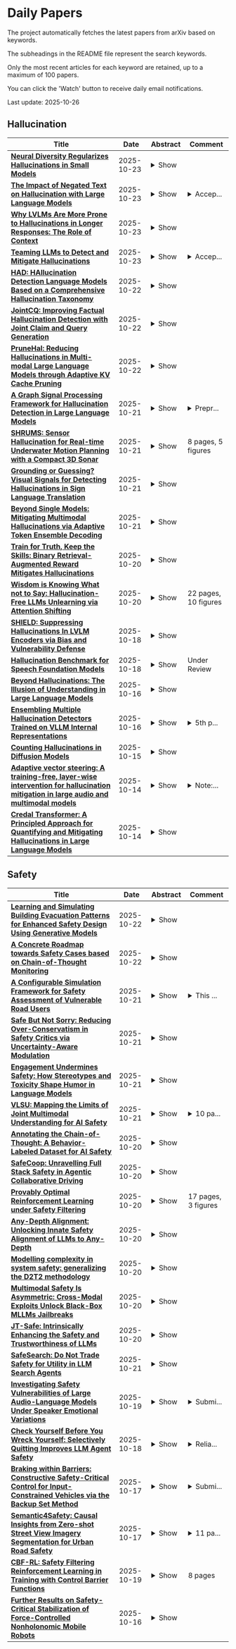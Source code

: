 # Daily Papers
The project automatically fetches the latest papers from arXiv based on keywords.

The subheadings in the README file represent the search keywords.

Only the most recent articles for each keyword are retained, up to a maximum of 100 papers.

You can click the 'Watch' button to receive daily email notifications.

Last update: 2025-10-26

## Hallucination
| **Title** | **Date** | **Abstract** | **Comment** |
| --- | --- | --- | --- |
| **[Neural Diversity Regularizes Hallucinations in Small Models](http://arxiv.org/abs/2510.20690v1)** | 2025-10-23 | <details><summary>Show</summary><p>Language models continue to hallucinate despite increases in parameters, compute, and data. We propose neural diversity -- decorrelated parallel representations -- as a principled mechanism that reduces hallucination rates at fixed parameter and data budgets. Inspired by portfolio theory, where uncorrelated assets reduce risk by $\sqrt{P}$, we prove hallucination probability is bounded by representational correlation: $P(H) \leq f(\sigma^2((1-\rho(P))/P + \rho(P)), \mu^2)$, which predicts that language models need an optimal amount of neurodiversity. To validate this, we introduce ND-LoRA (Neural Diversity Low-Rank Adaptation), combining parallel LoRA adapters with Barlow Twins regularization, and demonstrate that ND-LoRA reduces hallucinations by up to 25.6% (and 14.6% on average) without degrading general accuracy. Ablations show LoRA adapters and regularization act synergistically, causal interventions prove neurodiversity as the mediating factor and correlational analyses indicate scale: a 0.1% neural correlation increase is associated with a 3.8% hallucination increase. Finally, task-dependent optimality emerges: different tasks require different amounts of optimal neurodiversity. Together, our results highlight neural diversity as a third axis of scaling -- orthogonal to parameters and data -- to improve the reliability of language models at fixed budgets.</p></details> |  |
| **[The Impact of Negated Text on Hallucination with Large Language Models](http://arxiv.org/abs/2510.20375v1)** | 2025-10-23 | <details><summary>Show</summary><p>Recent studies on hallucination in large language models (LLMs) have been actively progressing in natural language processing. However, the impact of negated text on hallucination with LLMs remains largely unexplored. In this paper, we set three important yet unanswered research questions and aim to address them. To derive the answers, we investigate whether LLMs can recognize contextual shifts caused by negation and still reliably distinguish hallucinations comparable to affirmative cases. We also design the NegHalu dataset by reconstructing existing hallucination detection datasets with negated expressions. Our experiments demonstrate that LLMs struggle to detect hallucinations in negated text effectively, often producing logically inconsistent or unfaithful judgments. Moreover, we trace the internal state of LLMs as they process negated inputs at the token level and reveal the challenges of mitigating their unintended effects.</p></details> | <details><summary>Accep...</summary><p>Accepted to the EMNLP 2025</p></details> |
| **[Why LVLMs Are More Prone to Hallucinations in Longer Responses: The Role of Context](http://arxiv.org/abs/2510.20229v1)** | 2025-10-23 | <details><summary>Show</summary><p>Large Vision-Language Models (LVLMs) have made significant progress in recent years but are also prone to hallucination issues. They exhibit more hallucinations in longer, free-form responses, often attributed to accumulated uncertainties. In this paper, we ask: Does increased hallucination result solely from length-induced errors, or is there a deeper underlying mechanism? After a series of preliminary experiments and findings, we suggest that the risk of hallucinations is not caused by length itself but by the increased reliance on context for coherence and completeness in longer responses. Building on these insights, we propose a novel "induce-detect-suppress" framework that actively induces hallucinations through deliberately designed contexts, leverages induced instances for early detection of high-risk cases, and ultimately suppresses potential object-level hallucinations during actual decoding. Our approach achieves consistent, significant improvements across all benchmarks, demonstrating its efficacy. The strong detection and improved hallucination mitigation not only validate our framework but, more importantly, re-validate our hypothesis on context. Rather than solely pursuing performance gains, this study aims to provide new insights and serves as a first step toward a deeper exploration of hallucinations in LVLMs' longer responses.</p></details> |  |
| **[Teaming LLMs to Detect and Mitigate Hallucinations](http://arxiv.org/abs/2510.19507v2)** | 2025-10-23 | <details><summary>Show</summary><p>Recent work has demonstrated state-of-the-art results in large language model (LLM) hallucination detection and mitigation through consistency-based approaches which involve aggregating multiple responses sampled from a single LLM for a given prompt. These approaches help offset limitations stemming from the imperfect data on which LLMs are trained, which includes biases and under-representation of information required at deployment time among other limitations which can lead to hallucinations. We show that extending these single-model consistency methods to combine responses from multiple LLMs with different training data, training schemes and model architectures can result in substantial further improvements in hallucination detection and mitigation capabilities beyond their single-model consistency counterparts. We evaluate this "consortium consistency" approach across many model teams from a pool of 15 LLMs and explore under what conditions it is beneficial to team together different LLMs in this manner. Further, we show that these performance improvements often come with reduced inference costs, offsetting a significant drawback with single-model consistency methods.</p></details> | <details><summary>Accep...</summary><p>Accepted to NeurIPS 2025 workshop on Reliable ML from Unreliable Data</p></details> |
| **[HAD: HAllucination Detection Language Models Based on a Comprehensive Hallucination Taxonomy](http://arxiv.org/abs/2510.19318v1)** | 2025-10-22 | <details><summary>Show</summary><p>The increasing reliance on natural language generation (NLG) models, particularly large language models, has raised concerns about the reliability and accuracy of their outputs. A key challenge is hallucination, where models produce plausible but incorrect information. As a result, hallucination detection has become a critical task. In this work, we introduce a comprehensive hallucination taxonomy with 11 categories across various NLG tasks and propose the HAllucination Detection (HAD) models https://github.com/pku0xff/HAD, which integrate hallucination detection, span-level identification, and correction into a single inference process. Trained on an elaborate synthetic dataset of about 90K samples, our HAD models are versatile and can be applied to various NLG tasks. We also carefully annotate a test set for hallucination detection, called HADTest, which contains 2,248 samples. Evaluations on in-domain and out-of-domain test sets show that our HAD models generally outperform the existing baselines, achieving state-of-the-art results on HaluEval, FactCHD, and FaithBench, confirming their robustness and versatility.</p></details> |  |
| **[JointCQ: Improving Factual Hallucination Detection with Joint Claim and Query Generation](http://arxiv.org/abs/2510.19310v1)** | 2025-10-22 | <details><summary>Show</summary><p>Current large language models (LLMs) often suffer from hallucination issues, i,e, generating content that appears factual but is actually unreliable. A typical hallucination detection pipeline involves response decomposition (i.e., claim extraction), query generation, evidence collection (i.e., search or retrieval), and claim verification. However, existing methods exhibit limitations in the first two stages, such as context loss during claim extraction and low specificity in query generation, resulting in degraded performance across the hallucination detection pipeline. In this work, we introduce JointCQ https://github.com/pku0xff/JointCQ, a joint claim-and-query generation framework designed to construct an effective and efficient claim-query generator. Our framework leverages elaborately designed evaluation criteria to filter synthesized training data, and finetunes a language model for joint claim extraction and query generation, providing reliable and informative inputs for downstream search and verification. Experimental results demonstrate that our method outperforms previous methods on multiple open-domain QA hallucination detection benchmarks, advancing the goal of more trustworthy and transparent language model systems.</p></details> |  |
| **[PruneHal: Reducing Hallucinations in Multi-modal Large Language Models through Adaptive KV Cache Pruning](http://arxiv.org/abs/2510.19183v1)** | 2025-10-22 | <details><summary>Show</summary><p>While multi-modal large language models (MLLMs) have made significant progress in recent years, the issue of hallucinations remains a major challenge. To mitigate this phenomenon, existing solutions either introduce additional data for further training or incorporate external or internal information during inference. However, these approaches inevitably introduce extra computational costs. In this paper, we observe that hallucinations in MLLMs are strongly associated with insufficient attention allocated to visual tokens. In particular, the presence of redundant visual tokens disperses the model's attention, preventing it from focusing on the most informative ones. As a result, critical visual cues are often under-attended, which in turn exacerbates the occurrence of hallucinations. Building on this observation, we propose \textbf{PruneHal}, a training-free, simple yet effective method that leverages adaptive KV cache pruning to enhance the model's focus on critical visual information, thereby mitigating hallucinations. To the best of our knowledge, we are the first to apply token pruning for hallucination mitigation in MLLMs. Notably, our method don't require additional training and incurs nearly no extra inference cost. Moreover, PruneHal is model-agnostic and can be seamlessly integrated with different decoding strategies, including those specifically designed for hallucination mitigation. We evaluate PruneHal on several widely used hallucination evaluation benchmarks using four mainstream MLLMs, achieving robust and outstanding results that highlight the effectiveness and superiority of our method. Our code will be publicly available.</p></details> |  |
| **[A Graph Signal Processing Framework for Hallucination Detection in Large Language Models](http://arxiv.org/abs/2510.19117v1)** | 2025-10-21 | <details><summary>Show</summary><p>Large language models achieve impressive results but distinguishing factual reasoning from hallucinations remains challenging. We propose a spectral analysis framework that models transformer layers as dynamic graphs induced by attention, with token embeddings as signals on these graphs. Through graph signal processing, we define diagnostics including Dirichlet energy, spectral entropy, and high-frequency energy ratios, with theoretical connections to computational stability. Experiments across GPT architectures suggest universal spectral patterns: factual statements exhibit consistent "energy mountain" behavior with low-frequency convergence, while different hallucination types show distinct signatures. Logical contradictions destabilize spectra with large effect sizes ($g>1.0$), semantic errors remain stable but show connectivity drift, and substitution hallucinations display intermediate perturbations. A simple detector using spectral signatures achieves 88.75% accuracy versus 75% for perplexity-based baselines, demonstrating practical utility. These findings indicate that spectral geometry may capture reasoning patterns and error behaviors, potentially offering a framework for hallucination detection in large language models.</p></details> | <details><summary>Prepr...</summary><p>Preprint under review (2025). 11 pages, 7 figures. Code and scripts: to be released</p></details> |
| **[SHRUMS: Sensor Hallucination for Real-time Underwater Motion Planning with a Compact 3D Sonar](http://arxiv.org/abs/2510.18996v1)** | 2025-10-21 | <details><summary>Show</summary><p>Autonomous navigation in 3D is a fundamental problem for autonomy. Despite major advancements in terrestrial and aerial settings due to improved range sensors including LiDAR, compact sensors with similar capabilities for underwater robots have only recently become available, in the form of 3D sonars. This paper introduces a novel underwater 3D navigation pipeline, called SHRUMS (Sensor Hallucination for Robust Underwater Motion planning with 3D Sonar). To the best of the authors' knowledge, SHRUMS is the first underwater autonomous navigation stack to integrate a 3D sonar. The proposed pipeline exhibits strong robustness while operating in complex 3D environments in spite of extremely poor visibility conditions. To accommodate the intricacies of the novel sensor data stream while achieving real-time locally optimal performance, SHRUMS introduces the concept of hallucinating sensor measurements from non-existent sensors with convenient arbitrary parameters, tailored to application specific requirements. The proposed concepts are validated with real 3D sonar sensor data, utilizing real inputs in challenging settings and local maps constructed in real-time. Field deployments validating the proposed approach in full are planned in the very near future.</p></details> | 8 pages, 5 figures |
| **[Grounding or Guessing? Visual Signals for Detecting Hallucinations in Sign Language Translation](http://arxiv.org/abs/2510.18439v1)** | 2025-10-21 | <details><summary>Show</summary><p>Hallucination, where models generate fluent text unsupported by visual evidence, remains a major flaw in vision-language models and is particularly critical in sign language translation (SLT). In SLT, meaning depends on precise grounding in video, and gloss-free models are especially vulnerable because they map continuous signer movements directly into natural language without intermediate gloss supervision that serves as alignment. We argue that hallucinations arise when models rely on language priors rather than visual input. To capture this, we propose a token-level reliability measure that quantifies how much the decoder uses visual information. Our method combines feature-based sensitivity, which measures internal changes when video is masked, with counterfactual signals, which capture probability differences between clean and altered video inputs. These signals are aggregated into a sentence-level reliability score, providing a compact and interpretable measure of visual grounding. We evaluate the proposed measure on two SLT benchmarks (PHOENIX-2014T and CSL-Daily) with both gloss-based and gloss-free models. Our results show that reliability predicts hallucination rates, generalizes across datasets and architectures, and decreases under visual degradations. Beyond these quantitative trends, we also find that reliability distinguishes grounded tokens from guessed ones, allowing risk estimation without references; when combined with text-based signals (confidence, perplexity, or entropy), it further improves hallucination risk estimation. Qualitative analysis highlights why gloss-free models are more susceptible to hallucinations. Taken together, our findings establish reliability as a practical and reusable tool for diagnosing hallucinations in SLT, and lay the groundwork for more robust hallucination detection in multimodal generation.</p></details> |  |
| **[Beyond Single Models: Mitigating Multimodal Hallucinations via Adaptive Token Ensemble Decoding](http://arxiv.org/abs/2510.18321v1)** | 2025-10-21 | <details><summary>Show</summary><p>Large Vision-Language Models (LVLMs) have recently achieved impressive results in multimodal tasks such as image captioning and visual question answering. However, they remain prone to object hallucination -- generating descriptions of nonexistent or misidentified objects. Prior work has partially mitigated this via auxiliary training objectives or external modules, but challenges remain in terms of scalability, adaptability, and model independence. To address these limitations, we propose Adaptive Token Ensemble Decoding (ATED), a training-free, token-level ensemble framework that mitigates hallucination by aggregating predictions from multiple LVLMs during inference. ATED dynamically computes uncertainty-based weights for each model, reflecting their reliability at each decoding step. It also integrates diverse decoding paths to improve contextual grounding and semantic consistency. Experiments on standard hallucination detection benchmarks demonstrate that ATED significantly outperforms state-of-the-art methods, reducing hallucination without compromising fluency or relevance. Our findings highlight the benefits of adaptive ensembling and point to a promising direction for improving LVLM robustness in high-stakes applications. The code is available at https://github.com/jinlin2021/ATED.</p></details> |  |
| **[Train for Truth, Keep the Skills: Binary Retrieval-Augmented Reward Mitigates Hallucinations](http://arxiv.org/abs/2510.17733v1)** | 2025-10-20 | <details><summary>Show</summary><p>Language models often generate factually incorrect information unsupported by their training data, a phenomenon known as extrinsic hallucination. Existing mitigation approaches often degrade performance on open-ended generation and downstream tasks, limiting their practical utility. We propose an online reinforcement learning method using a novel binary retrieval-augmented reward (RAR) to address this tradeoff. Unlike continuous reward schemes, our approach assigns a reward of one only when the model's output is entirely factually correct, and zero otherwise. We evaluate our method on Qwen3 reasoning models across diverse tasks. For open-ended generation, binary RAR achieves a 39.3% reduction in hallucination rates, substantially outperforming both supervised training and continuous-reward RL baselines. In short-form question answering, the model learns calibrated abstention, strategically outputting "I don't know" when faced with insufficient parametric knowledge. This yields 44.4% and 21.7% fewer incorrect answers on PopQA and GPQA, respectively. Crucially, these factuality gains come without performance degradation on instruction following, math, or code, whereas continuous-reward RL, despite improving factuality, induces quality regressions.</p></details> |  |
| **[Wisdom is Knowing What not to Say: Hallucination-Free LLMs Unlearning via Attention Shifting](http://arxiv.org/abs/2510.17210v1)** | 2025-10-20 | <details><summary>Show</summary><p>The increase in computing power and the necessity of AI-assisted decision-making boost the growing application of large language models (LLMs). Along with this, the potential retention of sensitive data of LLMs has spurred increasing research into machine unlearning. However, existing unlearning approaches face a critical dilemma: Aggressive unlearning compromises model utility, while conservative strategies preserve utility but risk hallucinated responses. This significantly limits LLMs' reliability in knowledge-intensive applications. To address this, we introduce a novel Attention-Shifting (AS) framework for selective unlearning. AS is driven by two design objectives: (1) context-preserving suppression that attenuates attention to fact-bearing tokens without disrupting LLMs' linguistic structure; and (2) hallucination-resistant response shaping that discourages fabricated completions when queried about unlearning content. AS realizes these objectives through two attention-level interventions, which are importance-aware suppression applied to the unlearning set to reduce reliance on memorized knowledge and attention-guided retention enhancement that reinforces attention toward semantically essential tokens in the retained dataset to mitigate unintended degradation. These two components are jointly optimized via a dual-loss objective, which forms a soft boundary that localizes unlearning while preserving unrelated knowledge under representation superposition. Experimental results show that AS improves performance preservation over the state-of-the-art unlearning methods, achieving up to 15% higher accuracy on the ToFU benchmark and 10% on the TDEC benchmark, while maintaining competitive hallucination-free unlearning effectiveness. Compared to existing methods, AS demonstrates a superior balance between unlearning effectiveness, generalization, and response reliability.</p></details> | 22 pages, 10 figures |
| **[SHIELD: Suppressing Hallucinations In LVLM Encoders via Bias and Vulnerability Defense](http://arxiv.org/abs/2510.16596v1)** | 2025-10-18 | <details><summary>Show</summary><p>Large Vision-Language Models (LVLMs) excel in diverse cross-modal tasks. However, object hallucination, where models produce plausible but inaccurate object descriptions, remains a significant challenge. In contrast to previous work focusing on LLM components, this paper is the first to trace LVLM hallucinations to visual encoders and identifies three key issues: statistical bias, inherent bias, and vulnerability. To address these challenges, we propose SHIELD, a training-free framework that mitigates hallucinations through three strategies: re-weighting visual tokens to reduce statistical bias, introducing noise-derived tokens to counter inherent bias, and applying adversarial attacks with contrastive decoding to address vulnerability. Experiments demonstrate that SHIELD effectively mitigates object hallucinations across diverse benchmarks and LVLM families. Moreover, SHIELD achieves strong performance on the general LVLM benchmark, highlighting its broad applicability. Code will be released.</p></details> |  |
| **[Hallucination Benchmark for Speech Foundation Models](http://arxiv.org/abs/2510.16567v1)** | 2025-10-18 | <details><summary>Show</summary><p>Hallucinations in automatic speech recognition (ASR) systems refer to fluent and coherent transcriptions produced by neural ASR models that are completely unrelated to the underlying acoustic input (i.e., the speech signal). While similar to conventional decoding errors in potentially compromising the usability of transcriptions for downstream applications, hallucinations can be more detrimental due to their preservation of syntactically and semantically plausible structure. This apparent coherence can mislead subsequent processing stages and introduce serious risks, particularly in critical domains such as healthcare and law. Conventional evaluation metrics are primarily centered on error-based metrics and fail to distinguish between phonetic inaccuracies and hallucinations. Consequently, there is a critical need for new evaluation frameworks that can effectively identify and assess models with a heightened propensity for generating hallucinated content. To this end, we introduce SHALLOW, the first benchmark framework that systematically categorizes and quantifies hallucination phenomena in ASR along four complementary axes: lexical, phonetic, morphological, and semantic. We define targeted metrics within each category to produce interpretable profiles of model behavior. Through evaluation across various architectures and speech domains, we have found that SHALLOW metrics correlate strongly with word error rate (WER) when recognition quality is high (i.e., low WER). Still, this correlation weakens substantially as WER increases. SHALLOW, therefore, captures fine-grained error patterns that WER fails to distinguish under degraded and challenging conditions. Our framework supports specific diagnosis of model weaknesses and provides feedback for model improvement beyond what aggregate error rates can offer.</p></details> | Under Review |
| **[Beyond Hallucinations: The Illusion of Understanding in Large Language Models](http://arxiv.org/abs/2510.14665v1)** | 2025-10-16 | <details><summary>Show</summary><p>Large language models (LLMs) are becoming deeply embedded in human communication and decision-making, yet they inherit the ambiguity, bias, and lack of direct access to truth inherent in language itself. While their outputs are fluent, emotionally resonant, and coherent, they are generated through statistical prediction rather than grounded reasoning. This creates the risk of hallucination, responses that sound convincing but lack factual validity. Building on Geoffrey Hinton's observation that AI mirrors human intuition rather than reasoning, this paper argues that LLMs operationalize System 1 cognition at scale: fast, associative, and persuasive, but without reflection or falsification. To address this, we introduce the Rose-Frame, a three-dimensional framework for diagnosing cognitive and epistemic drift in human-AI interaction. The three axes are: (i) Map vs. Territory, which distinguishes representations of reality (epistemology) from reality itself (ontology); (ii) Intuition vs. Reason, drawing on dual-process theory to separate fast, emotional judgments from slow, reflective thinking; and (iii) Conflict vs. Confirmation, which examines whether ideas are critically tested through disagreement or simply reinforced through mutual validation. Each dimension captures a distinct failure mode, and their combination amplifies misalignment. Rose-Frame does not attempt to fix LLMs with more data or rules. Instead, it offers a reflective tool that makes both the model's limitations and the user's assumptions visible, enabling more transparent and critically aware AI deployment. It reframes alignment as cognitive governance: intuition, whether human or artificial, must remain governed by human reason. Only by embedding reflective, falsifiable oversight can we align machine fluency with human understanding.</p></details> |  |
| **[Ensembling Multiple Hallucination Detectors Trained on VLLM Internal Representations](http://arxiv.org/abs/2510.14330v1)** | 2025-10-16 | <details><summary>Show</summary><p>This paper presents the 5th place solution by our team, y3h2, for the Meta CRAG-MM Challenge at KDD Cup 2025. The CRAG-MM benchmark is a visual question answering (VQA) dataset focused on factual questions about images, including egocentric images. The competition was contested based on VQA accuracy, as judged by an LLM-based automatic evaluator. Since incorrect answers result in negative scores, our strategy focused on reducing hallucinations from the internal representations of the VLM. Specifically, we trained logistic regression-based hallucination detection models using both the hidden_state and the outputs of specific attention heads. We then employed an ensemble of these models. As a result, while our method sacrificed some correct answers, it significantly reduced hallucinations and allowed us to place among the top entries on the final leaderboard. For implementation details and code, please refer to https://gitlab.aicrowd.com/htanabe/meta-comprehensive-rag-benchmark-starter-kit.</p></details> | <details><summary>5th p...</summary><p>5th place solution at Meta KDD Cup 2025</p></details> |
| **[Counting Hallucinations in Diffusion Models](http://arxiv.org/abs/2510.13080v1)** | 2025-10-15 | <details><summary>Show</summary><p>Diffusion probabilistic models (DPMs) have demonstrated remarkable progress in generative tasks, such as image and video synthesis. However, they still often produce hallucinated samples (hallucinations) that conflict with real-world knowledge, such as generating an implausible duplicate cup floating beside another cup. Despite their prevalence, the lack of feasible methodologies for systematically quantifying such hallucinations hinders progress in addressing this challenge and obscures potential pathways for designing next-generation generative models under factual constraints. In this work, we bridge this gap by focusing on a specific form of hallucination, which we term counting hallucination, referring to the generation of an incorrect number of instances or structured objects, such as a hand image with six fingers, despite such patterns being absent from the training data. To this end, we construct a dataset suite CountHalluSet, with well-defined counting criteria, comprising ToyShape, SimObject, and RealHand. Using these datasets, we develop a standardized evaluation protocol for quantifying counting hallucinations, and systematically examine how different sampling conditions in DPMs, including solver type, ODE solver order, sampling steps, and initial noise, affect counting hallucination levels. Furthermore, we analyze their correlation with common evaluation metrics such as FID, revealing that this widely used image quality metric fails to capture counting hallucinations consistently. This work aims to take the first step toward systematically quantifying hallucinations in diffusion models and offer new insights into the investigation of hallucination phenomena in image generation.</p></details> |  |
| **[Adaptive vector steering: A training-free, layer-wise intervention for hallucination mitigation in large audio and multimodal models](http://arxiv.org/abs/2510.12851v1)** | 2025-10-14 | <details><summary>Show</summary><p>Large Audio-Language Models and Multi-Modal Large Language Models have demonstrated strong capabilities in tasks such as Audio Question Answering (AQA), Audio Captioning, and Automatic Speech Recognition (ASR). However, there is growing evidence that these models can hallucinate about the content of the audio. To address this issue, we probe the models' internal states and propose Adaptive Vector Steering (AVS), a method that better grounds generation in audio content. We also identify a strong correlation between output correctness and internal representations. Experiments show consistent performance gains across two models and two benchmarks. On the Audio Hallucination QA dataset, our method boosts the F1-score of Gemma from 0.550 to 0.619 and Qwen from 0.626 to 0.632. Furthermore, our method increases the accuracy of Qwen on MMAU from 0.548 to 0.592, marking an 8% relative increase. To the best of our knowledge, this is the first work to apply vector steering to mitigate hallucination in audio.</p></details> | <details><summary>Note:...</summary><p>Note: This preprint is a version of the paper submitted to ICASSP 2026. The author list here includes contributors who provided additional supervision and guidance. The official ICASSP submission may differ slightly in author composition</p></details> |
| **[Credal Transformer: A Principled Approach for Quantifying and Mitigating Hallucinations in Large Language Models](http://arxiv.org/abs/2510.12137v1)** | 2025-10-14 | <details><summary>Show</summary><p>Large Language Models (LLMs) hallucinate, generating factually incorrect yet confident assertions. We argue this stems from the Transformer's Softmax function, which creates "Artificial Certainty" by collapsing ambiguous attention scores into a single probability distribution, discarding uncertainty information at each layer. To fix this, we introduce the Credal Transformer, which replaces standard attention with a Credal Attention Mechanism (CAM) based on evidential theory. CAM produces a "credal set" (a set of distributions) instead of a single attention vector, with the set's size directly measuring model uncertainty. We implement this by re-conceptualizing attention scores as evidence masses for a Dirichlet distribution: sufficient evidence recovers standard attention, while insufficient evidence yields a diffuse distribution, representing ambiguity. Empirically, the Credal Transformer identifies out-of-distribution inputs, quantifies ambiguity, and significantly reduces confident errors on unanswerable questions by abstaining. Our contribution is a new architecture to mitigate hallucinations and a design paradigm that integrates uncertainty quantification directly into the model, providing a foundation for more reliable AI.</p></details> |  |

## Safety
| **Title** | **Date** | **Abstract** | **Comment** |
| --- | --- | --- | --- |
| **[Learning and Simulating Building Evacuation Patterns for Enhanced Safety Design Using Generative Models](http://arxiv.org/abs/2510.19623v1)** | 2025-10-22 | <details><summary>Show</summary><p>Evacuation simulation is essential for building safety design, ensuring properly planned evacuation routes. However, traditional evacuation simulation relies heavily on refined modeling with extensive parameters, making it challenging to adopt such methods in a rapid iteration process in early design stages. Thus, this study proposes DiffEvac, a novel method to learn building evacuation patterns based on Generative Models (GMs), for efficient evacuation simulation and enhanced safety design. Initially, a dataset of 399 diverse functional layouts and corresponding evacuation heatmaps of buildings was established. Then, a decoupled feature representation is proposed to embed physical features like layouts and occupant density for GMs. Finally, a diffusion model based on image prompts is proposed to learn evacuation patterns from simulated evacuation heatmaps. Compared to existing research using Conditional GANs with RGB representation, DiffEvac achieves up to a 37.6% improvement in SSIM, 142% in PSNR, and delivers results 16 times faster, thereby cutting simulation time to 2 minutes. Case studies further demonstrate that the proposed method not only significantly enhances the rapid design iteration and adjustment process with efficient evacuation simulation but also offers new insights and technical pathways for future safety optimization in intelligent building design. The research implication is that the approach lowers the modeling burden, enables large-scale what-if exploration, and facilitates coupling with multi-objective design tools.</p></details> |  |
| **[A Concrete Roadmap towards Safety Cases based on Chain-of-Thought Monitoring](http://arxiv.org/abs/2510.19476v1)** | 2025-10-22 | <details><summary>Show</summary><p>As AI systems approach dangerous capability levels where inability safety cases become insufficient, we need alternative approaches to ensure safety. This paper presents a roadmap for constructing safety cases based on chain-of-thought (CoT) monitoring in reasoning models and outlines our research agenda. We argue that CoT monitoring might support both control and trustworthiness safety cases. We propose a two-part safety case: (1) establishing that models lack dangerous capabilities when operating without their CoT, and (2) ensuring that any dangerous capabilities enabled by a CoT are detectable by CoT monitoring. We systematically examine two threats to monitorability: neuralese and encoded reasoning, which we categorize into three forms (linguistic drift, steganography, and alien reasoning) and analyze their potential drivers. We evaluate existing and novel techniques for maintaining CoT faithfulness. For cases where models produce non-monitorable reasoning, we explore the possibility of extracting a monitorable CoT from a non-monitorable CoT. To assess the viability of CoT monitoring safety cases, we establish prediction markets to aggregate forecasts on key technical milestones influencing their feasibility.</p></details> |  |
| **[A Configurable Simulation Framework for Safety Assessment of Vulnerable Road Users](http://arxiv.org/abs/2510.19097v1)** | 2025-10-21 | <details><summary>Show</summary><p>Ensuring the safety of vulnerable road users (VRUs), including pedestrians, cyclists, electric scooter riders, and motorcyclists, remains a major challenge for advanced driver assistance systems (ADAS) and connected and automated vehicles (CAV) technologies. Real-world VRU tests are expensive and sometimes cannot capture or repeat rare and hazardous events. In this paper, we present a lightweight, configurable simulation framework that follows European New Car Assessment Program (Euro NCAP) VRU testing protocols. A rule-based finite-state machine (FSM) is developed as a motion planner to provide vehicle automation during the VRU interaction. We also integrate ego-vehicle perception and idealized Vehicle-to-Everything (V2X) awareness to demonstrate safety margins in different scenarios. This work provides an extensible platform for rapid and repeatable VRU safety validation, paving the way for broader case-study deployment in diverse, user-defined settings, which will be essential for building a more VRU-friendly and sustainable intelligent transportation system.</p></details> | <details><summary>This ...</summary><p>This work has been accepted by the 2025 International Conference on Cyber-physical Social Intelligence (CPSI 2025)</p></details> |
| **[Safe But Not Sorry: Reducing Over-Conservatism in Safety Critics via Uncertainty-Aware Modulation](http://arxiv.org/abs/2510.18478v1)** | 2025-10-21 | <details><summary>Show</summary><p>Ensuring the safe exploration of reinforcement learning (RL) agents is critical for deployment in real-world systems. Yet existing approaches struggle to strike the right balance: methods that tightly enforce safety often cripple task performance, while those that prioritize reward leave safety constraints frequently violated, producing diffuse cost landscapes that flatten gradients and stall policy improvement. We introduce the Uncertain Safety Critic (USC), a novel approach that integrates uncertainty-aware modulation and refinement into critic training. By concentrating conservatism in uncertain and costly regions while preserving sharp gradients in safe areas, USC enables policies to achieve effective reward-safety trade-offs. Extensive experiments show that USC reduces safety violations by approximately 40% while maintaining competitive or higher rewards, and reduces the error between predicted and true cost gradients by approximately 83%, breaking the prevailing trade-off between safety and performance and paving the way for scalable safe RL.</p></details> |  |
| **[Engagement Undermines Safety: How Stereotypes and Toxicity Shape Humor in Language Models](http://arxiv.org/abs/2510.18454v1)** | 2025-10-21 | <details><summary>Show</summary><p>Large language models are increasingly used for creative writing and engagement content, raising safety concerns about the outputs. Therefore, casting humor generation as a testbed, this work evaluates how funniness optimization in modern LLM pipelines couples with harmful content by jointly measuring humor, stereotypicality, and toxicity. This is further supplemented by analyzing incongruity signals through information-theoretic metrics. Across six models, we observe that harmful outputs receive higher humor scores which further increase under role-based prompting, indicating a bias amplification loop between generators and evaluators. Information-theoretic analyses show harmful cues widen predictive uncertainty and surprisingly, can even make harmful punchlines more expected for some models, suggesting structural embedding in learned humor distributions. External validation on an additional satire-generation task with human perceived funniness judgments shows that LLM satire increases stereotypicality and typically toxicity, including for closed models. Quantitatively, stereotypical/toxic jokes gain $10-21\%$ in mean humor score, stereotypical jokes appear $11\%$ to $28\%$ more often among the jokes marked funny by LLM-based metric and up to $10\%$ more often in generations perceived as funny by humans.</p></details> |  |
| **[VLSU: Mapping the Limits of Joint Multimodal Understanding for AI Safety](http://arxiv.org/abs/2510.18214v1)** | 2025-10-21 | <details><summary>Show</summary><p>Safety evaluation of multimodal foundation models often treats vision and language inputs separately, missing risks from joint interpretation where benign content becomes harmful in combination. Existing approaches also fail to distinguish clearly unsafe content from borderline cases, leading to problematic over-blocking or under-refusal of genuinely harmful content. We present Vision Language Safety Understanding (VLSU), a comprehensive framework to systematically evaluate multimodal safety through fine-grained severity classification and combinatorial analysis across 17 distinct safety patterns. Using a multi-stage pipeline with real-world images and human annotation, we construct a large-scale benchmark of 8,187 samples spanning 15 harm categories. Our evaluation of eleven state-of-the-art models reveals systematic joint understanding failures: while models achieve 90%-plus accuracy on clear unimodal safety signals, performance degrades substantially to 20-55% when joint image-text reasoning is required to determine the safety label. Most critically, 34% of errors in joint image-text safety classification occur despite correct classification of the individual modalities, further demonstrating absent compositional reasoning capabilities. Additionally, we find that models struggle to balance refusing unsafe content while still responding to borderline cases that deserve engagement. For example, we find that instruction framing can reduce the over-blocking rate on borderline content from 62.4% to 10.4% in Gemini-1.5, but only at the cost of under-refusing on unsafe content with refusal rate dropping from 90.8% to 53.9%. Overall, our framework exposes weaknesses in joint image-text understanding and alignment gaps in current models, and provides a critical test bed to enable the next milestones in research on robust vision-language safety.</p></details> | <details><summary>10 pa...</summary><p>10 pages, 5 figures, 4 tables. Under review</p></details> |
| **[Annotating the Chain-of-Thought: A Behavior-Labeled Dataset for AI Safety](http://arxiv.org/abs/2510.18154v1)** | 2025-10-20 | <details><summary>Show</summary><p>Recent work has highlighted the importance of monitoring chain-of-thought reasoning for AI safety; however, current approaches that analyze textual reasoning steps can miss subtle harmful patterns and may be circumvented by models that hide unsafe reasoning. We present a sentence-level labeled dataset that enables activation-based monitoring of safety behaviors during LLM reasoning. Our dataset contains reasoning sequences with sentence-level annotations of safety behaviors such as expression of safety concerns or speculation on user intent, which we use to extract steering vectors for detecting and influencing these behaviors within model activations. The dataset fills a key gap in safety research: while existing datasets label reasoning holistically, effective application of steering vectors for safety monitoring could be improved by identifying precisely when specific behaviors occur within reasoning chains. We demonstrate the dataset's utility by extracting representations that both detect and steer safety behaviors in model activations, showcasing the potential of activation-level techniques for improving safety oversight on reasoning. Content Warning: This paper discusses AI safety in the context of harmful prompts and may contain references to potentially harmful content.</p></details> |  |
| **[SafeCoop: Unravelling Full Stack Safety in Agentic Collaborative Driving](http://arxiv.org/abs/2510.18123v1)** | 2025-10-20 | <details><summary>Show</summary><p>Collaborative driving systems leverage vehicle-to-everything (V2X) communication across multiple agents to enhance driving safety and efficiency. Traditional V2X systems take raw sensor data, neural features, or perception results as communication media, which face persistent challenges, including high bandwidth demands, semantic loss, and interoperability issues. Recent advances investigate natural language as a promising medium, which can provide semantic richness, decision-level reasoning, and human-machine interoperability at significantly lower bandwidth. Despite great promise, this paradigm shift also introduces new vulnerabilities within language communication, including message loss, hallucinations, semantic manipulation, and adversarial attacks. In this work, we present the first systematic study of full-stack safety and security issues in natural-language-based collaborative driving. Specifically, we develop a comprehensive taxonomy of attack strategies, including connection disruption, relay/replay interference, content spoofing, and multi-connection forgery. To mitigate these risks, we introduce an agentic defense pipeline, which we call SafeCoop, that integrates a semantic firewall, language-perception consistency checks, and multi-source consensus, enabled by an agentic transformation function for cross-frame spatial alignment. We systematically evaluate SafeCoop in closed-loop CARLA simulation across 32 critical scenarios, achieving 69.15% driving score improvement under malicious attacks and up to 67.32% F1 score for malicious detection. This study provides guidance for advancing research on safe, secure, and trustworthy language-driven collaboration in transportation systems. Our project page is https://xiangbogaobarry.github.io/SafeCoop.</p></details> |  |
| **[Provably Optimal Reinforcement Learning under Safety Filtering](http://arxiv.org/abs/2510.18082v1)** | 2025-10-20 | <details><summary>Show</summary><p>Recent advances in reinforcement learning (RL) enable its use on increasingly complex tasks, but the lack of formal safety guarantees still limits its application in safety-critical settings. A common practical approach is to augment the RL policy with a safety filter that overrides unsafe actions to prevent failures during both training and deployment. However, safety filtering is often perceived as sacrificing performance and hindering the learning process. We show that this perceived safety-performance tradeoff is not inherent and prove, for the first time, that enforcing safety with a sufficiently permissive safety filter does not degrade asymptotic performance. We formalize RL safety with a safety-critical Markov decision process (SC-MDP), which requires categorical, rather than high-probability, avoidance of catastrophic failure states. Additionally, we define an associated filtered MDP in which all actions result in safe effects, thanks to a safety filter that is considered to be a part of the environment. Our main theorem establishes that (i) learning in the filtered MDP is safe categorically, (ii) standard RL convergence carries over to the filtered MDP, and (iii) any policy that is optimal in the filtered MDP-when executed through the same filter-achieves the same asymptotic return as the best safe policy in the SC-MDP, yielding a complete separation between safety enforcement and performance optimization. We validate the theory on Safety Gymnasium with representative tasks and constraints, observing zero violations during training and final performance matching or exceeding unfiltered baselines. Together, these results shed light on a long-standing question in safety-filtered learning and provide a simple, principled recipe for safe RL: train and deploy RL policies with the most permissive safety filter that is available.</p></details> | 17 pages, 3 figures |
| **[Any-Depth Alignment: Unlocking Innate Safety Alignment of LLMs to Any-Depth](http://arxiv.org/abs/2510.18081v1)** | 2025-10-20 | <details><summary>Show</summary><p>Large Language Models (LLMs) exhibit strong but shallow alignment: they directly refuse harmful queries when a refusal is expected at the very start of an assistant turn, yet this protection collapses once a harmful continuation is underway (either through the adversarial attacks or via harmful assistant-prefill attacks). This raises a fundamental question: Can the innate shallow alignment in LLMs be unlocked to ensure safety at arbitrary generation depths? To achieve this goal, we propose Any-Depth Alignment (ADA), an effective inference-time defense with negligible overhead. ADA is built based on our observation that alignment is concentrated in the assistant header tokens through repeated use in shallow-refusal training, and these tokens possess the model's strong alignment priors. By reintroducing these tokens mid-stream, ADA induces the model to reassess harmfulness and recover refusals at any point in generation. Across diverse open-source model families (Llama, Gemma, Mistral, Qwen, DeepSeek, and gpt-oss), ADA achieves robust safety performance without requiring any changes to the base model's parameters. It secures a near-100% refusal rate against challenging adversarial prefill attacks ranging from dozens to thousands of tokens. Furthermore, ADA reduces the average success rate of prominent adversarial prompt attacks (such as GCG, AutoDAN, PAIR, and TAP) to below 3%. This is all accomplished while preserving utility on benign tasks with minimal over-refusal. ADA maintains this resilience even after the base model undergoes subsequent instruction tuning (benign or adversarial).</p></details> |  |
| **[Modelling complexity in system safety: generalizing the D2T2 methodology](http://arxiv.org/abs/2510.17351v1)** | 2025-10-20 | <details><summary>Show</summary><p>Although Fault Tree and Event Tree analysis are still today the standard approach to system safety analysis for many engineering sectors, these techniques lack the capabilities of fully capturing the realistic, dynamic behaviour of complex systems, which results in a dense network of dependencies at any level, i.e. between components, trains of components or subsystems. While these limitations are well recognised across both industry and academia, the shortage of alternative tools able to tackle such challenges while retaining the computational feasibility of the analysis keeps fuelling the long-lived success of Fault Tree and Event Tree modelling. Analysts and regulators often rely on the use of conservative assumptions to mitigate the effect of oversimplifications associated with the use of such techniques. However, this results in the analysis output to be characterised by an unknown level of conservatism, with potential consequences on market competitiveness (i.e., over-conservatism) or safety (i.e., under-conservatism). This study proposes a generalization of the Dynamic and Dependent Tree Theory, which offers theoretical tools for the systematic integration of dependency modelling within the traditional Fault and Event Tree analysis framework. This is achieved by marrying the traditional combinatorial nature of failure analysis, formalised by the Fault and Event Tree language, with more flexible modelling solutions, which provide the flexibility required to capture complex system features. The main advantage of the proposed approach in comparison to existent solutions is the ability to take into account, under the same modelling framework, any type of dependency regardless of its nature and location, while retaining the familiarity and effectiveness of traditional safety modelling.</p></details> |  |
| **[Multimodal Safety Is Asymmetric: Cross-Modal Exploits Unlock Black-Box MLLMs Jailbreaks](http://arxiv.org/abs/2510.17277v1)** | 2025-10-20 | <details><summary>Show</summary><p>Multimodal large language models (MLLMs) have demonstrated significant utility across diverse real-world applications. But MLLMs remain vulnerable to jailbreaks, where adversarial inputs can collapse their safety constraints and trigger unethical responses. In this work, we investigate jailbreaks in the text-vision multimodal setting and pioneer the observation that visual alignment imposes uneven safety constraints across modalities in MLLMs, thereby giving rise to multimodal safety asymmetry. We then develop PolyJailbreak, a black-box jailbreak method grounded in reinforcement learning. Initially, we probe the model's attention dynamics and latent representation space, assessing how visual inputs reshape cross-modal information flow and diminish the model's ability to separate harmful from benign inputs, thereby exposing exploitable vulnerabilities. On this basis, we systematize them into generalizable and reusable operational rules that constitute a structured library of Atomic Strategy Primitives, which translate harmful intents into jailbreak inputs through step-wise transformations. Guided by the primitives, PolyJailbreak employs a multi-agent optimization process that automatically adapts inputs against the target models. We conduct comprehensive evaluations on a variety of open-source and closed-source MLLMs, demonstrating that PolyJailbreak outperforms state-of-the-art baselines.</p></details> |  |
| **[JT-Safe: Intrinsically Enhancing the Safety and Trustworthiness of LLMs](http://arxiv.org/abs/2510.17918v1)** | 2025-10-20 | <details><summary>Show</summary><p>The hallucination and credibility concerns of large language models (LLMs) are global challenges that the industry is collectively addressing. Recently, a significant amount of advances have been made on post-training and inference techniques to mitigate these challenges. However, it is widely agreed that unsafe and hallucinations of LLMs intrinsically originate from pre-training, involving pre-training data and the next-token prediction learning mechanism. In this paper, we focus on enhancing pre-training data to improve the trustworthiness and safety of LLMs. Since the data is vast, it's almost impossible to entirely purge the data of factual errors, logical inconsistencies, or distributional biases. Moreover, the pre-training data lack grounding in real-world knowledge. Each piece of data is treated as a sequence of tokens rather than as a representation of a part of the world. To overcome these issues, we propose approaches to enhancing our pre-training data with its context in the world and increasing a substantial amount of data reflecting industrial scenarios. We argue that most source data are created by the authors for specific purposes in a certain spatial-temporal context. They have played a role in the real world. By incorporating related world context information, we aim to better anchor pre-training data within real-world scenarios, thereby reducing uncertainty in model training and enhancing the model's safety and trustworthiness. We refer to our Data with World Context as DWC. We continue pre-training an earlier checkpoint of JT-35B-Base with 1.5 trillion of DWC tokens. We introduce our post-training procedures to activate the potentials of DWC. Compared with the Qwen model of a similar scale, JT-Safe-35B achieves an average performance improvement of 1.79% on the Safety and Trustworthy evaluation benchmarks, while being pretrained with only 6.2 trillion tokens.</p></details> |  |
| **[SafeSearch: Do Not Trade Safety for Utility in LLM Search Agents](http://arxiv.org/abs/2510.17017v2)** | 2025-10-21 | <details><summary>Show</summary><p>Large language model (LLM) based search agents iteratively generate queries, retrieve external information, and reason to answer open-domain questions. While researchers have primarily focused on improving their utility, their safety behaviors remain underexplored. In this paper, we first evaluate search agents using red-teaming datasets and find that they are more likely to produce harmful outputs than base LLMs. For example, when asked "How can I track someone's location without their consent?", a base model refuses, whereas a search agent designed to retrieve and cite sources may lower its refusal threshold, fetch documents (e.g., court cases), and, once appended, synthesize them into an informative yet unsafe summary. We further show that utility-oriented fine-tuning intensifies this risk, motivating joint alignment of safety and utility. We present SafeSearch, a multi-objective reinforcement learning approach that couples a final-output safety/utility reward with a novel query-level shaping term that penalizes unsafe queries and rewards safe ones. Experiments show that SafeSearch reduces agent harmfulness by over 70% across three red-teaming datasets while producing safe, helpful responses, and matches the QA performance of a utility-only finetuned agent; further analyses confirm the effectiveness of the query-level reward in jointly improving safety and utility.</p></details> |  |
| **[Investigating Safety Vulnerabilities of Large Audio-Language Models Under Speaker Emotional Variations](http://arxiv.org/abs/2510.16893v1)** | 2025-10-19 | <details><summary>Show</summary><p>Large audio-language models (LALMs) extend text-based LLMs with auditory understanding, offering new opportunities for multimodal applications. While their perception, reasoning, and task performance have been widely studied, their safety alignment under paralinguistic variation remains underexplored. This work systematically investigates the role of speaker emotion. We construct a dataset of malicious speech instructions expressed across multiple emotions and intensities, and evaluate several state-of-the-art LALMs. Our results reveal substantial safety inconsistencies: different emotions elicit varying levels of unsafe responses, and the effect of intensity is non-monotonic, with medium expressions often posing the greatest risk. These findings highlight an overlooked vulnerability in LALMs and call for alignment strategies explicitly designed to ensure robustness under emotional variation, a prerequisite for trustworthy deployment in real-world settings.</p></details> | <details><summary>Submi...</summary><p>Submitted to ICASSP 2026</p></details> |
| **[Check Yourself Before You Wreck Yourself: Selectively Quitting Improves LLM Agent Safety](http://arxiv.org/abs/2510.16492v1)** | 2025-10-18 | <details><summary>Show</summary><p>As Large Language Model (LLM) agents increasingly operate in complex environments with real-world consequences, their safety becomes critical. While uncertainty quantification is well-studied for single-turn tasks, multi-turn agentic scenarios with real-world tool access present unique challenges where uncertainties and ambiguities compound, leading to severe or catastrophic risks beyond traditional text generation failures. We propose using "quitting" as a simple yet effective behavioral mechanism for LLM agents to recognize and withdraw from situations where they lack confidence. Leveraging the ToolEmu framework, we conduct a systematic evaluation of quitting behavior across 12 state-of-the-art LLMs. Our results demonstrate a highly favorable safety-helpfulness trade-off: agents prompted to quit with explicit instructions improve safety by an average of +0.39 on a 0-3 scale across all models (+0.64 for proprietary models), while maintaining a negligible average decrease of -0.03 in helpfulness. Our analysis demonstrates that simply adding explicit quit instructions proves to be a highly effective safety mechanism that can immediately be deployed in existing agent systems, and establishes quitting as an effective first-line defense mechanism for autonomous agents in high-stakes applications.</p></details> | <details><summary>Relia...</summary><p>Reliable ML and Regulatable ML workshops, Neurips 2025</p></details> |
| **[Braking within Barriers: Constructive Safety-Critical Control for Input-Constrained Vehicles via the Backup Set Method](http://arxiv.org/abs/2510.15797v1)** | 2025-10-17 | <details><summary>Show</summary><p>This paper presents a safety-critical control framework to maintain bounded lateral motions for vehicles braking on asymmetric surfaces. We synthesize a brake controller that assists drivers and guarantees safety against excessive lateral motions (i.e., prevents the vehicle from spinning out) while minimizing the stopping distance. We address this safety-critical control problem in the presence of input constraints, since braking forces are limited by the available friction on the road. We use backup control barrier functions for safe control design. As this approach requires the construction of a backup set and a backup controller, we propose a novel, systematic method to creating valid backup set-backup controller pairs based on feedback linearization and continuous-time Lyapunov equations. We use simple examples to demonstrate our proposed safety-critical control method. Finally, we implement our approach on a four-wheel vehicle model for braking on asymmetric surfaces and present simulation results.</p></details> | <details><summary>Submi...</summary><p>Submitted to the IEEE Transactions on Automation Science and Engineering. 14 pages, 10 figures</p></details> |
| **[Semantic4Safety: Causal Insights from Zero-shot Street View Imagery Segmentation for Urban Road Safety](http://arxiv.org/abs/2510.15434v1)** | 2025-10-17 | <details><summary>Show</summary><p>Street-view imagery (SVI) offers a fine-grained lens on traffic risk, yet two fundamental challenges persist: (1) how to construct street-level indicators that capture accident-related features, and (2) how to quantify their causal impacts across different accident types. To address these challenges, we propose Semantic4Safety, a framework that applies zero-shot semantic segmentation to SVIs to derive 11 interpretable streetscape indicators, and integrates road type as contextual information to analyze approximately 30,000 accident records in Austin. Specifically, we train an eXtreme Gradient Boosting (XGBoost) multi-class classifier and use Shapley Additive Explanations (SHAP) to interpret both global and local feature contributions, and then apply Generalized Propensity Score (GPS) weighting and Average Treatment Effect (ATE) estimation to control confounding and quantify causal effects. Results uncover heterogeneous, accident-type-specific causal patterns: features capturing scene complexity, exposure, and roadway geometry dominate predictive power; larger drivable area and emergency space reduce risk, whereas excessive visual openness can increase it. By bridging predictive modeling with causal inference, Semantic4Safety supports targeted interventions and high-risk corridor diagnosis, offering a scalable, data-informed tool for urban road safety planning.</p></details> | <details><summary>11 pa...</summary><p>11 pages, 10 figures, The 8th ACM SIGSPATIAL International Workshop on AI for Geographic Knowledge Discovery (GeoAI '25), November 3--6, 2025, Minneapolis, MN, USA</p></details> |
| **[CBF-RL: Safety Filtering Reinforcement Learning in Training with Control Barrier Functions](http://arxiv.org/abs/2510.14959v2)** | 2025-10-19 | <details><summary>Show</summary><p>Reinforcement learning (RL), while powerful and expressive, can often prioritize performance at the expense of safety. Yet safety violations can lead to catastrophic outcomes in real-world deployments. Control Barrier Functions (CBFs) offer a principled method to enforce dynamic safety -- traditionally deployed online via safety filters. While the result is safe behavior, the fact that the RL policy does not have knowledge of the CBF can lead to conservative behaviors. This paper proposes CBF-RL, a framework for generating safe behaviors with RL by enforcing CBFs in training. CBF-RL has two key attributes: (1) minimally modifying a nominal RL policy to encode safety constraints via a CBF term, (2) and safety filtering of the policy rollouts in training. Theoretically, we prove that continuous-time safety filters can be deployed via closed-form expressions on discrete-time roll-outs. Practically, we demonstrate that CBF-RL internalizes the safety constraints in the learned policy -- both enforcing safer actions and biasing towards safer rewards -- enabling safe deployment without the need for an online safety filter. We validate our framework through ablation studies on navigation tasks and on the Unitree G1 humanoid robot, where CBF-RL enables safer exploration, faster convergence, and robust performance under uncertainty, enabling the humanoid robot to avoid obstacles and climb stairs safely in real-world settings without a runtime safety filter.</p></details> | 8 pages |
| **[Further Results on Safety-Critical Stabilization of Force-Controlled Nonholonomic Mobile Robots](http://arxiv.org/abs/2510.14931v1)** | 2025-10-16 | <details><summary>Show</summary><p>In this paper, we address the stabilization problem for force-controlled nonholonomic mobile robots under safety-critical constraints. We propose a continuous, time-invariant control law based on the gamma m-quadratic programming (gamma m-QP) framework, which unifies control Lyapunov functions (CLFs) and control barrier functions (CBFs) to enforce both stability and safety in the closed-loop system. For the first time, we construct a global, time-invariant, strict Lyapunov function for the closed-loop nonholonomic mobile robot system with a nominal stabilization controller in polar coordinates; this strict Lyapunov function then serves as the CLF in the QP design. Next, by exploiting the inherent cascaded structure of the vehicle dynamics, we develop a CBF for the mobile robot via an integrator backstepping procedure. Our main results guarantee both asymptotic stability and safety for the closed-loop system. Both the simulation and experimental results are presented to illustrate the effectiveness and performance of our approach.</p></details> |  |

